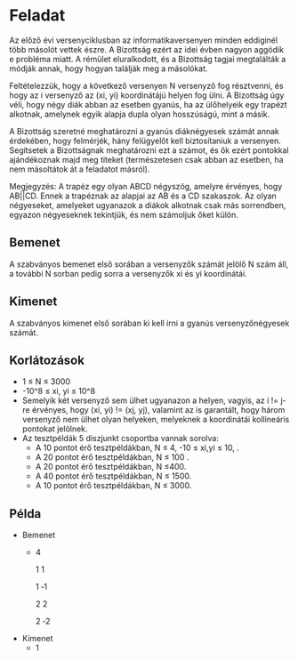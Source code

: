 # Feladat 
Az előző évi versenyciklusban az informatikaversenyen minden eddiginél több másolót vettek észre. A Bizottság ezért az idei évben nagyon aggódik e probléma miatt. A rémület eluralkodott, és a Bizottság tagjai megtalálták a módják annak, hogy hogyan találják meg a másolókat.

Feltételezzük, hogy a következő versenyen N versenyző fog résztvenni, és hogy az i versenyző az (xi, yi) koordinátájú helyen fog ülni. A Bizottság úgy véli, hogy négy diák abban az esetben gyanús, ha az ülőhelyeik egy trapézt alkotnak, amelynek egyik alapja dupla olyan hosszúságú, mint a másik.

A Bizottság szeretné meghatározni a gyanús diáknégyesek számát annak érdekében, hogy felmérjék, hány felügyelőt kell biztosítaniuk a versenyen. Segítsetek a Bizottságnak meghatározni ezt a számot, és ők ezért pontokkal ajándékoznak majd meg titeket (természetesen csak abban az esetben, ha nem másoltátok át a feladatot másról).

Megjegyzés: A trapéz egy olyan ABCD négyszög, amelyre érvényes, hogy AB||CD. Ennek a trapéznak az alapjai az AB és a CD szakaszok. Az olyan négyeseket, amelyeket ugyanazok a diákok alkotnak csak más sorrendben, egyazon négyeseknek tekintjük, és nem számoljuk őket külön.

## Bemenet
A szabványos bemenet első sorában a versenyzők számát jelölő N szám áll, a további N sorban pedig sorra a versenyzők xi és yi koordinátái.

## Kimenet
A szabványos kimenet első sorában ki kell írni a gyanús versenyzőnégyesek számát.

## Korlátozások
- 1 ≤ N ≤ 3000 
- -10^8 ≤ xi, yi ≤ 10^8 
- Semelyik két versenyző sem ülhet ugyanazon a helyen, vagyis, az i != j-re érvényes, hogy (xi, yi) != (xj, yj), valamint az is garantált, hogy három versenyző nem ülhet olyan helyeken, melyeknek a koordinátái kollineáris pontokat jelölnek.
- Az tesztpéldák 5 diszjunkt csoportba vannak sorolva:
    - A 10 pontot érő tesztpéldákban, N ≤ 4, -10 ≤ xi,yi ≤ 10, .
    - A 20 pontot érő tesztpéldákban, N ≤ 100 .
    - A 20 pontot érő tesztpéldákban, N ≤400.
    - A 40 pontot érő tesztpéldákban, N ≤ 1500.
    - A 10 pontot érő tesztpéldákban, N ≤ 3000.
## Példa
- Bemenet
    - 4

        1 1

        1 ‐1
        
        2 2

        2 ‐2
- Kimenet
    - 1